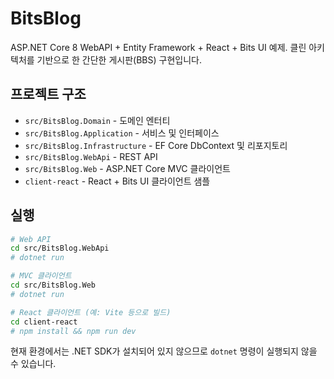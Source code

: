 # BitsBlog

ASP.NET Core 8 WebAPI + Entity Framework + React + Bits UI 예제. 클린 아키텍처를 기반으로 한 간단한 게시판(BBS) 구현입니다.

## 프로젝트 구조

- `src/BitsBlog.Domain` - 도메인 엔터티
- `src/BitsBlog.Application` - 서비스 및 인터페이스
- `src/BitsBlog.Infrastructure` - EF Core DbContext 및 리포지토리
- `src/BitsBlog.WebApi` - REST API
- `src/BitsBlog.Web` - ASP.NET Core MVC 클라이언트
- `client-react` - React + Bits UI 클라이언트 샘플

## 실행

```bash
# Web API
cd src/BitsBlog.WebApi
# dotnet run

# MVC 클라이언트
cd src/BitsBlog.Web
# dotnet run

# React 클라이언트 (예: Vite 등으로 빌드)
cd client-react
# npm install && npm run dev
```

현재 환경에서는 .NET SDK가 설치되어 있지 않으므로 `dotnet` 명령이 실행되지 않을 수 있습니다.
